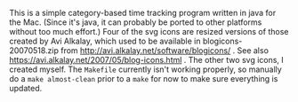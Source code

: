 This is a simple category-based time tracking program written in java for the Mac. (Since it's java, it can probably be ported to other platforms without too much effort.)
Four of the svg icons are resized versions of those created by Avi Alkalay, which used to be available in blogicons-20070518.zip from http://avi.alkalay.net/software/blogicons/ . See also https://avi.alkalay.net/2007/05/blog-icons.html . The other two svg icons, I created myself.
The `Makefile` currently isn't working properly, so manually do a `make almost-clean` prior to a `make` for now to make sure everything is updated.
